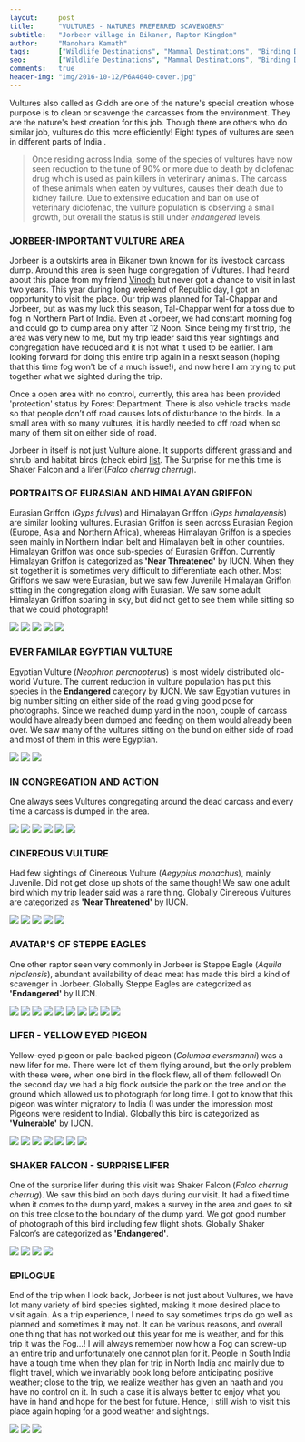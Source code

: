 ```yaml
---
layout:     post
title:      "VULTURES - NATURES PREFERRED SCAVENGERS"
subtitle:   "Jorbeer village in Bikaner, Raptor Kingdom"
author:     "Manohara Kamath"
tags:       ["Wildlife Destinations", "Mammal Destinations", "Birding Destinations", "Raptors"]
seo:		["Wildlife Destinations", "Mammal Destinations", "Birding Destinations", "Raptors"]
comments:   true
header-img: "img/2016-10-12/P6A4040-cover.jpg"
---
```



<p>
Vultures also called as Giddh are one of the nature's special creation whose purpose is to clean or scavenge the carcasses from the environment. They are the nature's best creation for this job. Though there are others who do similar job, vultures do this more efficiently! Eight types of vultures are seen in different parts of India . 
</p>

<blockquote>
Once residing across India, some of the species of vultures have now seen reduction to the tune of 90% or more due to death by diclofenac drug which is used as pain killers in veterinary animals. The carcass of these animals when eaten by vultures, causes their death due to kidney failure. Due to extensive education and ban on use of veterinary diclofenac, the vulture population is observing a small growth, but overall the status is still under <em>endangered</em> levels.
</blockquote>

<h3>
JORBEER-IMPORTANT VULTURE AREA
</h3>

<p>
Jorbeer is a outskirts area in Bikaner town known for its livestock carcass dump. Around this area is seen huge congregation of Vultures. I had heard about this place from my friend <a href="http://recitals.wilderhood.com/authors/Vinodh%20Ve/" target="_blank">Vinodh</a> but never got a chance to visit in last two years. This year during long weekend of Republic day, I got an opportunity to visit the place. Our trip was planned for Tal-Chappar and Jorbeer, but as was my luck this season, Tal-Chappar went for a toss due to fog in Northern Part of India. Even at Jorbeer, we had constant morning fog and could go to dump area only after 12 Noon. Since being my first trip, the area was very new to me, but my trip leader said this year sightings and congregation have reduced and it is not what it used to be earlier. I am looking forward for doing this entire trip again in a nesxt season (hoping that this time fog won't be of a much issue!), and now here I am trying to put together what we sighted during the trip.
</p>

<p>
Once a open area with no control, currently, this area has been provided 'protection' status by Forest Department. There is also vehicle tracks made so that people don’t off road causes lots of disturbance to the birds. In a small area with so many vultures, it is hardly needed to off road when so many of them sit on either side of road.
</p>

<p>
Jorbeer in itself is not just Vulture alone. It supports different grassland and shrub land habitat birds (check ebird <a href="http://ebird.org/ebird/hotspot/L2615818)" target="_blank">list</a>. The Surprise for me this time is Shaker Falcon and a lifer!(<em>Falco cherrug cherrug</em>).
</p>

<h3>
PORTRAITS OF EURASIAN AND HIMALAYAN GRIFFON
</h3>

<p>
Eurasian Griffon (<em>Gyps fulvus</em>) and Himalayan Griffon (<em>Gyps himalayensis</em>) are similar looking vultures. Eurasian Griffon is seen across Eurasian Region (Europe, Asia and Northern Africa), whereas Himalayan Griffon is a species seen mainly in Northern Indian belt and Himalayan belt in other countries. Himalayan Griffon was once sub-species of Eurasian Griffon. Currently Himalayan Griffon is categorized as <strong>'Near Threatened'</strong> by IUCN. When they sit together it is sometimes very difficult to differentiate each other. Most Griffons we saw were Eurasian, but we saw few Juvenile Himalayan Griffon sitting in the congregation along with Eurasian. We saw some adult Himalayan Griffon soaring in sky, but did not get to see them while sitting so that we could photograph!
</p>

<div class="w-entity-images">
	<a class="fancybox" rel="group" href="{{ site.baseurl }}/img/2016-10-12/P6A3925.jpg"> <img class="w-customised-image-preview w-small-image-preview" src="{{ site.baseurl }}/img/2016-10-12/P6A3925.jpg"></a>
	<a class="fancybox" rel="group" href="{{ site.baseurl }}/img/2016-10-12/P6A3566.jpg"> <img class="w-customised-image-preview w-small-image-preview" src="{{ site.baseurl }}/img/2016-10-12/P6A3566.jpg"></a>
	<a class="fancybox" rel="group" href="{{ site.baseurl }}/img/2016-10-12/P6A4065.jpg"> <img class="w-customised-image-preview w-small-image-preview" src="{{ site.baseurl }}/img/2016-10-12/P6A4065.jpg"></a>
	<a class="fancybox" rel="group" href="{{ site.baseurl }}/img/2016-10-12/P6A4071.jpg"> <img class="w-customised-image-preview w-small-image-preview" src="{{ site.baseurl }}/img/2016-10-12/P6A4071.jpg"></a>
	<a class="fancybox" rel="group" href="{{ site.baseurl }}/img/2016-10-12/P6A4086.jpg"> <img class="w-customised-image-preview w-small-image-preview" src="{{ site.baseurl }}/img/2016-10-12/P6A4086.jpg"></a>
</div>

<h3>EVER FAMILAR EGYPTIAN VULTURE</h3>

<p>
Egyptian Vulture (<em>Neophron percnopterus</em>) is most widely distributed old-world Vulture. The current reduction in vulture population has put this species in the <strong>Endangered</strong> category by IUCN. We saw Egyptian vultures in big number sitting on either side of the road giving good pose for photographs. Since we reached dump yard in the noon, couple of carcass would have already been dumped and feeding on them would already been over. We saw many of the vultures sitting on the bund on either side of road and most of them in this were Egyptian.
</p>

<div class="w-entity-images">
	<a class="fancybox" rel="group1" href="{{ site.baseurl }}/img/2016-10-12/P6A3517.jpg"> <img class="w-customised-image-preview w-small-image-preview" src="{{ site.baseurl }}/img/2016-10-12/P6A3517.jpg"></a>
	<a class="fancybox" rel="group1" href="{{ site.baseurl }}/img/2016-10-12/P6A3524.jpg"> <img class="w-customised-image-preview w-small-image-preview" src="{{ site.baseurl }}/img/2016-10-12/P6A3524.jpg"></a>
	<a class="fancybox" rel="group1" href="{{ site.baseurl }}/img/2016-10-12/P6A4279.jpg"> <img class="w-customised-image-preview w-small-image-preview" src="{{ site.baseurl }}/img/2016-10-12/P6A4279.jpg"></a>
</div>

<h3>IN CONGREGATION AND ACTION</h3>

<p>
One always sees Vultures congregating around the dead carcass and every time a carcass is dumped in the area.
</p>

<div class="w-entity-images">
	<a class="fancybox" rel="group2" href="{{ site.baseurl }}/img/2016-10-12/P6A4040-cover.jpg"> <img class="w-customised-image-preview w-small-image-preview" src="{{ site.baseurl }}/img/2016-10-12/P6A4040-cover.jpg"></a>
	<a class="fancybox" rel="group2" href="{{ site.baseurl }}/img/2016-10-12/P6A4040.jpg"> <img class="w-customised-image-preview w-small-image-preview" src="{{ site.baseurl }}/img/2016-10-12/P6A4040.jpg"></a>
	<a class="fancybox" rel="group2" href="{{ site.baseurl }}/img/2016-10-12/P6A4056.jpg"> <img class="w-customised-image-preview w-small-image-preview" src="{{ site.baseurl }}/img/2016-10-12/P6A4056.jpg"></a>
	<a class="fancybox" rel="group2" href="{{ site.baseurl }}/img/2016-10-12/P6A4065.jpg"> <img class="w-customised-image-preview w-small-image-preview" src="{{ site.baseurl }}/img/2016-10-12/P6A4065.jpg"></a>
	<a class="fancybox" rel="group2" href="{{ site.baseurl }}/img/2016-10-12/P6A4071.jpg"> <img class="w-customised-image-preview w-small-image-preview" src="{{ site.baseurl }}/img/2016-10-12/P6A4071.jpg"></a>
	<a class="fancybox" rel="group2" href="{{ site.baseurl }}/img/2016-10-12/P6A4081.jpg"> <img class="w-customised-image-preview w-small-image-preview" src="{{ site.baseurl }}/img/2016-10-12/P6A4081.jpg"></a>
</div>

<h3>CINEREOUS VULTURE</h3>

<p>
Had few sightings of Cinereous Vulture (<em>Aegypius monachus</em>), mainly Juvenile. Did not get close up shots of the same though! We saw one adult bird which my trip leader said was a rare thing. Globally Cinereous Vultures are categorized as <strong>'Near Threatened'</strong> by IUCN.
</p>

<div class="w-entity-images">
	<a class="fancybox" rel="group3" href="{{ site.baseurl }}/img/2016-10-12/P6A4799.jpg"> <img class="w-customised-image-preview w-small-image-preview" src="{{ site.baseurl }}/img/2016-10-12/P6A4799.jpg"></a>
	<a class="fancybox" rel="group3" href="{{ site.baseurl }}/img/2016-10-12/P6A4825.jpg"> <img class="w-customised-image-preview w-small-image-preview" src="{{ site.baseurl }}/img/2016-10-12/P6A4825.jpg"></a>
	<a class="fancybox" rel="group3" href="{{ site.baseurl }}/img/2016-10-12/P6A4836.jpg"> <img class="w-customised-image-preview w-small-image-preview" src="{{ site.baseurl }}/img/2016-10-12/P6A4836.jpg"></a>
	<a class="fancybox" rel="group3" href="{{ site.baseurl }}/img/2016-10-12/P6A4847.jpg"> <img class="w-customised-image-preview w-small-image-preview" src="{{ site.baseurl }}/img/2016-10-12/P6A4847.jpg"></a>
	<a class="fancybox" rel="group3" href="{{ site.baseurl }}/img/2016-10-12/P6A4854.jpg"> <img class="w-customised-image-preview w-small-image-preview" src="{{ site.baseurl }}/img/2016-10-12/P6A4854.jpg"></a>
</div>

<h3>AVATAR'S OF STEPPE EAGLES</h3>

<p>
One other raptor seen very commonly in Jorbeer is Steppe Eagle (<em>Aquila nipalensis</em>), abundant availability of dead meat has made this bird a kind of scavenger in Jorbeer. Globally Steppe Eagles are categorized as <strong>'Endangered'</strong> by IUCN.
</p>

<div class="w-entity-images">
	<a class="fancybox" rel="group4" href="{{ site.baseurl }}/img/2016-10-12/P6A4110.jpg"> <img class="w-customised-image-preview w-small-image-preview" src="{{ site.baseurl }}/img/2016-10-12/P6A4110.jpg"></a>
	<a class="fancybox" rel="group4" href="{{ site.baseurl }}/img/2016-10-12/P6A4229.jpg"> <img class="w-customised-image-preview w-small-image-preview" src="{{ site.baseurl }}/img/2016-10-12/P6A4229.jpg"></a>
	<a class="fancybox" rel="group4" href="{{ site.baseurl }}/img/2016-10-12/P6A4285.jpg"> <img class="w-customised-image-preview w-small-image-preview" src="{{ site.baseurl }}/img/2016-10-12/P6A4285.jpg"></a>
	<a class="fancybox" rel="group4" href="{{ site.baseurl }}/img/2016-10-12/19.jpg"> <img class="w-customised-image-preview w-small-image-preview" src="{{ site.baseurl }}/img/2016-10-12/19.jpg"></a>
	<a class="fancybox" rel="group4" href="{{ site.baseurl }}/img/2016-10-12/20.jpg"> <img class="w-customised-image-preview w-small-image-preview" src="{{ site.baseurl }}/img/2016-10-12/20.jpg"></a>
	<a class="fancybox" rel="group4" href="{{ site.baseurl }}/img/2016-10-12/21.jpg"> <img class="w-customised-image-preview w-small-image-preview" src="{{ site.baseurl }}/img/2016-10-12/21.jpg"></a>
	<a class="fancybox" rel="group4" href="{{ site.baseurl }}/img/2016-10-12/22.jpg"> <img class="w-customised-image-preview w-small-image-preview" src="{{ site.baseurl }}/img/2016-10-12/22.jpg"></a>
	<a class="fancybox" rel="group4" href="{{ site.baseurl }}/img/2016-10-12/23.jpg"> <img class="w-customised-image-preview w-small-image-preview" src="{{ site.baseurl }}/img/2016-10-12/23.jpg"></a>
	<a class="fancybox" rel="group4" href="{{ site.baseurl }}/img/2016-10-12/24.jpg"> <img class="w-customised-image-preview w-small-image-preview" src="{{ site.baseurl }}/img/2016-10-12/24.jpg"></a>
	<a class="fancybox" rel="group4" href="{{ site.baseurl }}/img/2016-10-12/25.jpg"> <img class="w-customised-image-preview w-small-image-preview" src="{{ site.baseurl }}/img/2016-10-12/25.jpg"></a>
</div>

<h3>LIFER - YELLOW EYED PIGEON</h3>

<p>
Yellow-eyed pigeon or pale-backed pigeon (<em>Columba eversmanni</em>) was a new lifer for me. There were lot of them flying around, but the only problem with these were, when one bird in the flock flew, all of them followed! On the second day we had a big flock outside the park on the tree and on the ground which allowed us to photograph for long time. I got to know that this pigeon was winter migratory to India (I was under the impression most Pigeons were resident to India). Globally this bird is categorized as <strong>'Vulnerable'</strong> by IUCN.
</p>

<div class="w-entity-images">
	<a class="fancybox" rel="group5" href="{{ site.baseurl }}/img/2016-10-12/26.jpg"> <img class="w-customised-image-preview w-small-image-preview" src="{{ site.baseurl }}/img/2016-10-12/26.jpg"></a>
	<a class="fancybox" rel="group5" href="{{ site.baseurl }}/img/2016-10-12/27.jpg"> <img class="w-customised-image-preview w-small-image-preview" src="{{ site.baseurl }}/img/2016-10-12/27.jpg"></a>
	<a class="fancybox" rel="group5" href="{{ site.baseurl }}/img/2016-10-12/28.jpg"> <img class="w-customised-image-preview w-small-image-preview" src="{{ site.baseurl }}/img/2016-10-12/28.jpg"></a>
	<a class="fancybox" rel="group5" href="{{ site.baseurl }}/img/2016-10-12/29.jpg"> <img class="w-customised-image-preview w-small-image-preview" src="{{ site.baseurl }}/img/2016-10-12/29.jpg"></a>
	<a class="fancybox" rel="group5" href="{{ site.baseurl }}/img/2016-10-12/30.jpg"> <img class="w-customised-image-preview w-small-image-preview" src="{{ site.baseurl }}/img/2016-10-12/30.jpg"></a>
	<a class="fancybox" rel="group5" href="{{ site.baseurl }}/img/2016-10-12/31.jpg"> <img class="w-customised-image-preview w-small-image-preview" src="{{ site.baseurl }}/img/2016-10-12/31.jpg"></a>
	<a class="fancybox" rel="group5" href="{{ site.baseurl }}/img/2016-10-12/32.jpg"> <img class="w-customised-image-preview w-small-image-preview" src="{{ site.baseurl }}/img/2016-10-12/32.jpg"></a>
</div>

<h3>SHAKER FALCON - SURPRISE LIFER</h3>

<p>
One of the surprise lifer during this visit was Shaker Falcon (<em>Falco cherrug cherrug</em>). We saw this bird on both days during our visit. It had a fixed time when it comes to the dump yard, makes a survey in the area and goes to sit on this tree close to the boundary of the dump yard. We got good number of photograph of this bird including few flight shots. Globally Shaker Falcon’s are categorized as <strong>'Endangered'</strong>.
</p>

<div class="w-entity-images">
	<a class="fancybox" rel="group6" href="{{ site.baseurl }}/img/2016-10-12/33.jpg"> <img class="w-customised-image-preview w-small-image-preview" src="{{ site.baseurl }}/img/2016-10-12/33.jpg"></a>
	<a class="fancybox" rel="group6" href="{{ site.baseurl }}/img/2016-10-12/34.jpg"> <img class="w-customised-image-preview w-small-image-preview" src="{{ site.baseurl }}/img/2016-10-12/34.jpg"></a>
	<a class="fancybox" rel="group6" href="{{ site.baseurl }}/img/2016-10-12/35.jpg"> <img class="w-customised-image-preview w-small-image-preview" src="{{ site.baseurl }}/img/2016-10-12/35.jpg"></a>
	<a class="fancybox" rel="group6" href="{{ site.baseurl }}/img/2016-10-12/36.jpg"> <img class="w-customised-image-preview w-small-image-preview" src="{{ site.baseurl }}/img/2016-10-12/36.jpg"></a>
</div>

<h3>EPILOGUE</h3>

<p>
End of the trip when I look back, Jorbeer is not just about Vultures, we have lot many variety of bird species sighted, making it more desired place to visit again. As a trip experience, I need to say sometimes trips do go well as planned and sometimes it may not. It can be various reasons, and overall one thing that has not worked out this year for me is weather, and for this trip it was the Fog…! I will always remember now how a Fog can screw-up an entire trip and unfortunately one cannot plan for it. People in South India have a tough time when they plan for trip in North India and mainly due to flight travel, which we invariably book long before anticipating positive weather; close to the trip, we realize weather has given an haath and you have no control on it. In such a case it is always better to enjoy what you have in hand and hope for the best for future. Hence, I still wish to visit this place again hoping for a good weather and sightings.
</p>

<div class="w-entity-images">
	<a class="fancybox" rel="group7" href="{{ site.baseurl }}/img/2016-10-12/37.jpg"> <img class="w-customised-image-preview w-small-image-preview" src="{{ site.baseurl }}/img/2016-10-12/37.jpg"></a>
	<a class="fancybox" rel="group7" href="{{ site.baseurl }}/img/2016-10-12/38.jpg"> <img class="w-customised-image-preview w-small-image-preview" src="{{ site.baseurl }}/img/2016-10-12/38.jpg"></a>
	<a class="fancybox" rel="group7" href="{{ site.baseurl }}/img/2016-10-12/39.jpg"> <img class="w-customised-image-preview w-small-image-preview" src="{{ site.baseurl }}/img/2016-10-12/39.jpg"></a>
</div>

